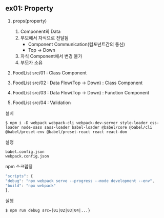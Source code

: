 ## ex01: Property

1.  props(property)

    1. Component의 Data
    2. 부모에서 자식으로 전달됨
       - Component Communication(컴포넌트간의 통신)
       - Top -> Down
    3. 자식 Component에서 변경 불가
    4. 부모가 소유

2.  FoodList src/01 : Class Component
3.  FoodList src/02 : Data Flow(Top -> Down) : Class Component
4.  FoodList src/03 : Data Flow(Top -> Down) : Function Component
5.  FoodList src/04 : Validation

설치

    $ npm i -D webpack webpack-cli webpack-dev-server style-loader css-loader node-sass sass-loader babel-loader @babel/core @babel/cli @babel/preset-env @babel/preset-react react react-dom

설정

    babel.config.json
    webpack.config.json

npm 스크립팅

```javascript
"scripts": {
"debug": "npx webpack serve --progress --mode development --env",
"build": "npx webpack"
},
```

실행

    $ npm run debug src={01|02|03|04|...}
